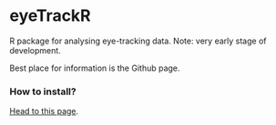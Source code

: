 # eyeTrackR

R package for analysing eye-tracking data. Note: very early stage of development.

Best place for information is the Github page.

### How to install?

[Head to this page](https://github.com/hjgodwin/eyeTrackR/wiki/Installation/).







